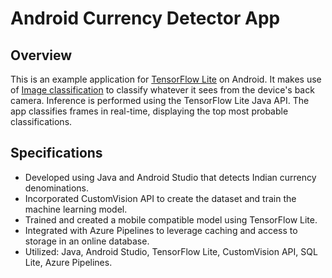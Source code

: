 # Android Currency Detector App 

## Overview

This is an example application for [TensorFlow Lite](https://tensorflow.org/lite)
on Android. It makes use of
[Image classification](https://www.tensorflow.org/lite/models/image_classification/overview)
to classify whatever it sees from the device's back camera.
Inference is performed using the TensorFlow Lite Java API. The app
classifies frames in real-time, displaying the top most probable
classifications. 

## Specifications

* Developed using Java and Android Studio that detects Indian currency denominations.
* Incorporated CustomVision API to create the dataset and train the machine learning model.
* Trained and created a mobile compatible model using TensorFlow Lite.
* Integrated with Azure Pipelines to leverage caching and access to storage in an online database.
* Utilized: Java, Android Studio, TensorFlow Lite, CustomVision API, SQL Lite, Azure Pipelines.

